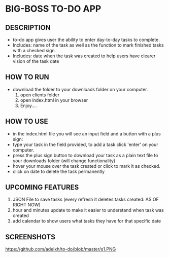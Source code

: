 # BIG-BOSS TO-DO APP 
## DESCRIPTION 
* to-do app gives user the ability to enter day-to-day tasks to complete.
* Includes: name of the task as well as the function to mark finished tasks with a checked sign. 
* Includes: date when the task was created to help users have clearer vision of the task date 

## HOW TO RUN
- download the folder to your downloads folder on your computer. 
    1. open clients folder
    2. open index.html in your browser 
    3. Enjoy.... 

## HOW TO USE
* in the index.html file you will see an input field and a button with a plus sign:
* type your task in the field provided, to add a task click 'enter' on your computer. 
* press the plus sign button to download your task as a plain text file to your downloads folder (will change functionality) 
* hover your mouse over the task created or click to mark it as checked. 
* click on date to delete the task permanently 

## UPCOMING FEATURES 
1. JSON File to save tasks (every refresh it deletes tasks created: AS OF RIGHT NOW)
2. hour and minutes update to make it easier to understand when task was created 
3. add calendar to show users what tasks they have for that specific date 


## SCREENSHOTS 
https://github.com/adelxh/to-do/blob/master/s1.PNG

